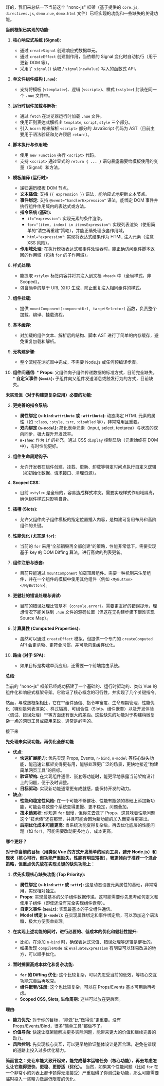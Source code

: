 好的，我们来总结一下当前这个 "nono-js" 框架（基于提供的 `core.js`, `directives.js`, `demo.nue`, `demo.html` 文件）已经实现的功能和一些缺失的关键功能。

**当前框架已实现的功能:**

1.  **核心响应式系统 (Signal):**
    *   通过 `createSignal` 创建响应式数据单元。
    *   通过 `createEffect` 创建副作用，当依赖的 Signal 变化时自动执行（用于更新 DOM 等）。
    *   采用了 `signal()` 读取 / `signal(newValue)` 写入的函数式 API。

2.  **单文件组件结构 (`.nue`):**
    *   支持将模板 (`<template>`)、逻辑 (`<script>`)、样式 (`<style>`) 封装在同一个 `.nue` 文件中。

3.  **运行时组件加载与解析:**
    *   通过 `fetch` 在浏览器运行时加载 `.nue` 文件。
    *   使用正则表达式解析出 `template`, `script`, `style` 三个部分。
    *   引入 `Acorn` 库来解析 `<script>` 部分的 JavaScript 代码为 AST（目前主要用于语法验证和允许顶层 `return`）。

4.  **脚本执行与作用域:**
    *   使用 `new Function` 执行 `<script>` 代码。
    *   支持 `<script>` 通过显式的 `return { ... }` 语句暴露需要给模板使用的变量（Signal）和方法。

5.  **模板编译 (运行时):**
    *   递归遍历模板 DOM 节点。
    *   **文本插值:** 支持 `{{ expression }}` 语法，能响应式地更新文本节点。
    *   **事件绑定:** 支持 `@event="handlerExpression"` 语法，能绑定 DOM 事件并执行组件作用域内的表达式或方法。
    *   **指令系统 (基础):**
        *   `if="expression"`: 实现元素的条件渲染。
        *   `for="(item, index) in itemsExpression"`: 实现列表渲染（使用简单的“清空再重建”策略），并能正确处理嵌套作用域。
        *   `html="expression"`: 实现将表达式结果作为 HTML 注入元素（注意 XSS 风险）。
    *   **作用域处理:** 在执行模板表达式和事件处理器时，能正确访问组件脚本返回的作用域（包括 `for` 的子作用域）。

6.  **样式处理:**
    *   能提取 `<style>` 标签内容并将其注入到文档 `<head>` 中（全局样式，非 Scoped）。
    *   包含简单的基于 URL 的 ID 生成，防止重复注入相同组件的样式。

7.  **组件挂载:**
    *   提供 `mountComponent(componentUrl, targetSelector)` 函数，负责整个加载、编译、挂载流程。

8.  **基本缓存:**
    *   对加载的组件文本、解析后的结构、脚本 AST 进行了简单的内存缓存，避免重复加载和解析。

9.  **无构建步骤:**
    *   整个流程在浏览器中完成，不需要 Node.js 或任何预编译步骤。

10.  **组件间通信:**
    *   **Props:** 父组件向子组件传递数据的标准方式，目前完全缺失。
    *   **自定义事件 (`$emit`):** 子组件向父组件发送消息或触发行为的方式，目前缺失。


**未实现但（对于构建更复杂应用）必要的功能:**

2.  **更完善的指令系统:**
    *   **属性绑定 (`n-bind:attribute` 或 `:attribute`):** 动态绑定 HTML 元素的属性（如 `:class`, `:style`, `:src`, `:disabled` 等），非常常用且重要。
    *   **双向绑定 (`n-model`):** 简化表单元素（input, select, textarea）与状态的双向同步，极大提升开发效率。
    *   **`n-show`:** 作为 `if` 的补充，通过 CSS `display` 控制显隐（元素始终在 DOM 中），有时性能更好。

3.  **组件生命周期钩子:**
    *   允许开发者在组件创建、挂载、更新、卸载等特定时间点执行自定义逻辑（如初始化数据、请求接口、清理资源）。

4.  **Scoped CSS:**
    *   目前 `<style>` 是全局的，容易造成样式冲突。需要实现样式作用域隔离，确保组件样式只影响自身。

5.  **插槽 (Slots):**
    *   允许父组件向子组件模板的指定位置插入内容，是构建可复用布局和高阶组件的关键。

6.  **性能优化 (尤其是 `for`):**
    *   当前的 `for` 采用“全部销毁再全部创建”的策略，性能非常低下。需要实现基于 key 的 DOM Diffing 算法，进行高效的列表更新。

7.  **组件注册与嵌套:**
    *   目前只能通过 `mountComponent` 加载顶层组件。需要一种机制来注册组件，并在一个组件的模板中使用其他组件（例如 `<MyButton></MyButton>`)。

8.  **更健壮的错误处理与调试:**
    *   目前的错误处理比较基本（`console.error`）。需要更友好的错误提示，理想情况下能关联到 `.nue` 文件的源码位置（但这在无构建步骤下很难实现 Source Map）。

9.  **计算属性 (Computed Properties):**
    *   虽然可以通过 `createEffect` 模拟，但提供一个专门的 `createComputed` API 会更清晰、更符合习惯，并可能包含缓存优化。

10. **路由 (对于 SPA):**
    *   如果目标是构建单页应用，还需要一个前端路由系统。

**总结:**

当前的 "nono-js" 框架已经成功搭建了一个基础的、运行时驱动的、类似 Vue 的组件化和响应式框架骨架。它验证了核心概念的可行性，并实现了几个关键指令。

然而，与成熟框架相比，它在**组件通信、指令丰富度、生命周期管理、性能优化（特别是列表渲染）、样式隔离、可组合性（Slots、组件嵌套）以及开发体验（调试、错误处理）**等方面还有很大的差距。这些缺失的功能对于构建稍微复杂一点的网页工具或应用来说，通常是必需的。


接下来

**先处理未实现功能，再优化全部功能**

*   **优点:**
    *   **快速扩展能力:** 优先实现 Props, Events, `n-bind`, `n-model` 等核心缺失功能，能迅速让框架变得更有用，能够处理更广泛的场景，更快地接近“构建简单网页工具”的目标。
    *   **验证架构:** 在实现组件通信、嵌套等功能时，能更早地暴露当前架构设计上的问题，便于及时调整。
    *   **目标驱动:** 实现新功能通常更有成就感，能保持开发的动力。
*   **缺点:**
    *   **性能和稳定性风险:** 在一个可能不够健壮、性能有瓶颈的基础上添加新功能，可能会导致整个系统变得更慢、更不稳定，问题叠加。
    *   **技术债累积:** 你知道 `for` 很慢，但你先去做了 Props，这意味着性能问题这个“技术债”还在那里，并且可能会因为新功能的加入而变得更突出。
    *   **后期优化成本可能更高:** 当系统功能变得复杂后，再去优化底层的性能问题（如 `for`），可能需要改动更多地方，成本更高。

**哪个更好？**

**对于你当前的目标（用类似 Vue 的方式开发简单的网页工具，避开 Node.js）和现状（核心可行，但功能严重缺失，性能有明显短板），我更倾向于推荐一个混合策略，但重点优先放在实现关键的缺失功能上**：

1.  **优先实现核心缺失功能 (Top Priority):**
    *   **属性绑定 (`n-bind:attr` 或 `:attr`):** 这是动态设置元素属性的基础，非常常用，实现相对独立。
    *   **Props:** 实现最基本的父子组件数据传递。这可能需要你先思考如何定义和使用子组件（即使还没有完全实现组件嵌套）。
    *   **自定义事件 (`$emit`):** 实现最基本的子父组件通信。
    *   **Model 绑定 (`n-model`):** 在实现属性绑定和事件绑定后，可以添加这个语法糖，极大方便表单处理。

2.  **在实现上述功能的同时，进行必要的、低成本的优化和健壮性提升:**
    *   比如，在添加 `n-bind` 时，确保表达式求值、错误处理等逻辑是健壮的。
    *   如果发现 `compileNode` 或 `evaluateExpression` 有明显可以轻易改进的地方，可以顺手优化。

3.  **暂时搁置高成本优化和复杂功能:**
    *   **`for` 的 Diffing 优化:** 这个比较复杂，可以先忍受当前的低效，等核心交互功能完善后再攻克。
    *   **组件嵌套/注册:** 这个也比较复杂，可以在 Props/Events 基本可用后再考虑。
    *   **Scoped CSS, Slots, 生命周期:** 这些可以放在更后面。

**理由:**

*   **能力优先:** 对于你的目标，“能做”比“做得快”更重要。没有 Props/Events/Bind，很多“简单工具”都做不了。
*   **价值导向:** 快速让框架能解决更多实际问题，能带来更大的价值和继续完善的动力。
*   **风险控制:** 先实现核心交互，可以更早地验证整体设计是否合理。避免在错误的道路上投入过多优化精力。

**简而言之：先让车能大致开起来，能完成基本运输任务（核心功能），再去考虑怎么让它跑得更快、更稳、更舒适（优化）。** 当然，如果某个性能问题（比如 `for` 在一个非常小的列表上都卡顿得无法接受）严重阻碍了你测试新功能，那么可能需要临时投入一些精力做最低限度的优化。